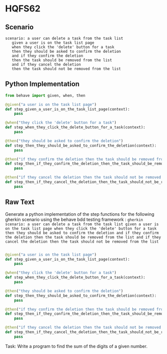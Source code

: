 # HQFS62
## Scenario
```gherkin
scenario: a user can delete a task from the task list 
   given a user is on the task list page 
   when they click the 'delete' button for a task 
   then they should be asked to confirm the deletion 
   and if they confirm the deletion 
   then the task should be removed from the list 
   and if they cancel the deletion 
   then the task should not be removed from the list
```


## Python Implementation
```python
from behave import given, when, then

@given("a user is on the task list page")
def step_given_a_user_is_on_the_task_list_page(context):
    pass

@when("they click the 'delete' button for a task")
def step_when_they_click_the_delete_button_for_a_task(context):
    pass

@then("they should be asked to confirm the deletion")
def step_then_they_should_be_asked_to_confirm_the_deletion(context):
    pass

@then("if they confirm the deletion then the task should be removed from the list")
def step_then_if_they_confirm_the_deletion_then_the_task_should_be_removed_from_the_list(context):
    pass

@then("if they cancel the deletion then the task should not be removed from the list")
def step_then_if_they_cancel_the_deletion_then_the_task_should_not_be_removed_from_the_list(context):
    pass
```


## Raw Text
Generate a python implementation of the step functions for the following gherkin scenario using the behave bdd testing framework : ```gherkin scenario: a user can delete a task from the task list given a user is on the task list page when they click the 'delete' button for a task then they should be asked to confirm the deletion and if they confirm the deletion then the task should be removed from the list and if they cancel the deletion then the task should not be removed from the list ```



```python from behave import given, when, then

@given("a user is on the task list page")
def step_given_a_user_is_on_the_task_list_page(context):
    pass

@when("they click the 'delete' button for a task")
def step_when_they_click_the_delete_button_for_a_task(context):
    pass

@then("they should be asked to confirm the deletion")
def step_then_they_should_be_asked_to_confirm_the_deletion(context):
    pass

@then("if they confirm the deletion then the task should be removed from the list")
def step_then_if_they_confirm_the_deletion_then_the_task_should_be_removed_from_the_list(context):
    pass

@then("if they cancel the deletion then the task should not be removed from the list")
def step_then_if_they_cancel_the_deletion_then_the_task_should_not_be_removed_from_the_list(context):
    pass
```

Task: Write a program to find the sum of the digits of a given number.
